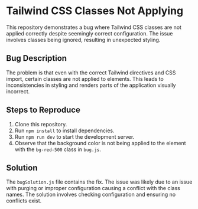# Tailwind CSS Classes Not Applying

This repository demonstrates a bug where Tailwind CSS classes are not applied correctly despite seemingly correct configuration. The issue involves classes being ignored, resulting in unexpected styling.

## Bug Description

The problem is that even with the correct Tailwind directives and CSS import, certain classes are not applied to elements. This leads to inconsistencies in styling and renders parts of the application visually incorrect.

## Steps to Reproduce

1. Clone this repository.
2. Run `npm install` to install dependencies.
3. Run `npm run dev` to start the development server.
4. Observe that the background color is not being applied to the element with the `bg-red-500` class in `bug.js`.

## Solution

The `bugSolution.js` file contains the fix.  The issue was likely due to an issue with purging or improper configuration causing a conflict with the class names.  The solution involves checking configuration and ensuring no conflicts exist.